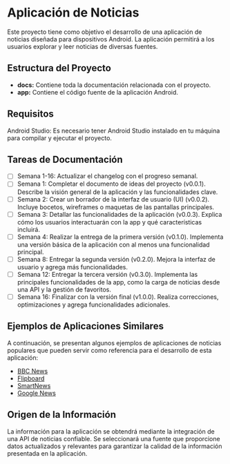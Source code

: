 # Aplicación de Noticias

Este proyecto tiene como objetivo el desarrollo de una aplicación de noticias diseñada para dispositivos Android. La aplicación permitirá a los usuarios explorar y leer noticias de diversas fuentes.

## Estructura del Proyecto
- **docs:** Contiene toda la documentación relacionada con el proyecto.
- **app:** Contiene el código fuente de la aplicación Android.

## Requisitos

Android Studio: Es necesario tener Android Studio instalado en tu máquina para compilar y ejecutar el proyecto.

## Tareas de Documentación

- [ ] Semana 1-16: Actualizar el changelog con el progreso semanal.
- [ ] Semana 1: Completar el documento de ideas del proyecto (v0.0.1). Describe la visión general de la aplicación y las funcionalidades clave.
- [ ] Semana 2: Crear un borrador de la interfaz de usuario (UI) (v0.0.2). Incluye bocetos, wireframes o maquetas de las pantallas principales.
- [ ] Semana 3: Detallar las funcionalidades de la aplicación (v0.0.3). Explica cómo los usuarios interactuarán con la app y qué características incluirá.
- [ ] Semana 4: Realizar la entrega de la primera versión (v0.1.0). Implementa una versión básica de la aplicación con al menos una funcionalidad principal.
- [ ] Semana 8: Entregar la segunda versión (v0.2.0). Mejora la interfaz de usuario y agrega más funcionalidades.
- [ ] Semana 12: Entregar la tercera versión (v0.3.0). Implementa las principales funcionalidades de la app, como la carga de noticias desde una API y la gestión de favoritos.
- [ ] Semana 16: Finalizar con la versión final (v1.0.0). Realiza correcciones, optimizaciones y agrega funcionalidades adicionales.

## Ejemplos de Aplicaciones Similares

A continuación, se presentan algunos ejemplos de aplicaciones de noticias populares que pueden servir como referencia para el desarrollo de esta aplicación:

- [BBC News](https://play.google.com/store/apps/details?id=bbc.mobile.news.ww&hl=en&gl=US)
- [Flipboard](https://play.google.com/store/apps/details?id=flipboard.app&hl=en&gl=US)
- [SmartNews](https://play.google.com/store/apps/details?id=jp.gocro.smartnews.android&hl=en&gl=US)
- [Google News](https://play.google.com/store/apps/details?id=com.google.android.apps.magazines&hl=en&gl=US)

## Origen de la Información

La información para la aplicación se obtendrá mediante la integración de una API de noticias confiable. Se seleccionará una fuente que proporcione datos actualizados y relevantes para garantizar la calidad de la información presentada en la aplicación.
